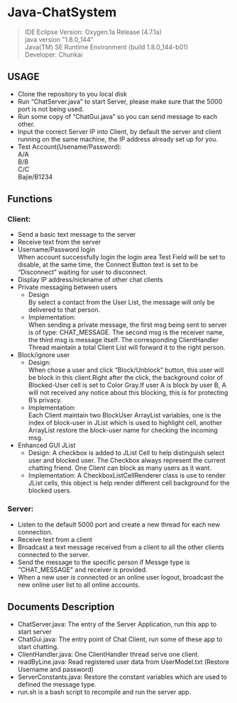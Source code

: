 # Java-ChatSystem
> IDE Eclipse Version: Oxygen.1a Release (4.7.1a)  
> java version "1.8.0_144"  
> Java(TM) SE Runtime Environment (build 1.8.0_144-b01)  
> Developer: Chunkai

## USAGE
- Clone the repository to you local disk
- Run “ChatServer.java” to start Server, please make sure that the 5000 port is not being used.
- Run some copy of “ChatGui.java” so you can send message to each other.
- Input the correct Server IP into Client, by default the server and client running on the same machine, the IP address already set up for you.
- Test Account(Usename/Password):  
A/A  
B/B  
C/C  
Bajie/B1234  

## Functions
### Client:
- Send a basic text message to the server
- Receive text from the server
- Username/Password login  
When account successfully login the login area Test Field will be set to disable, at the same time, the Connect Button text is set to be “Disconnect” waiting for user to disconnect.
- Display IP address/nickname of other chat clients
- Private messaging between users  
  - Design  
  By select a contact from the User List, the message will only be delivered to that person.  
  - Implementation:  
  When sending a private message, the first msg being sent to server is of type: CHAT_MESSAGE. The second msg is the receiver name, the third msg is message itself.
The corresponding ClientHandler Thread maintain a total Client List will forward it to the right person.
- Block/ignore user  
  - Design:  
  When chose a user and click “Block/Unblock” button, this user will be block in this client.Right after the click, the background color of Blocked-User cell is set to Color Gray.If user A is block by user B, A will not received any notice about this blocking, this is for protecting B’s privacy.
  - Implementation:  
  Each Client maintain two BlockUser ArrayList variables, one is the index of block-user in JList which is used to highlight cell, another ArrayList restore the block-user name for checking the incoming msg.
- Enhanced GUI JList  
  - Design:
  A checkbox is added to JList Cell to help distinguish select user and blocked user. The Checkbox always represent the current chatting friend. One Client can block as many users as it want.
  - Implementation:
  A CheckboxListCellRenderer class is use to render JList cells, this object is help render different cell background for the blocked users.

### Server:
- Listen to the default 5000 port and create a new thread for each new connection.
- Receive text from a client
- Broadcast a text message received from a client to all the other clients connected to the server.
- Send the message to the specific person if Messge type is "CHAT_MESSAGE" and receiver is provided.
- When a new user is connected or an online user logout, broadcast the new online user list to all online accounts.

## Documents Description
- ChatServer.java: The entry of the Server Application, run this app to start server
- ChatGui.java:     The entry point of Chat Client,  run some of these app to start chatting.
- ClientHandler.java: One ClientHandler thread serve one client.
- readByLine.java:    Read registered user data from UserModel.txt (Restore Username and password)
- ServerConstants.java: Restore the constant variables which are used to defined the message type.
- run.sh is a bash script to recompile and run the server app.
